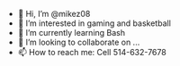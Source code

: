 - 👋 Hi, I’m @mikez08
- 👀 I’m interested in gaming and basketball
- 🌱 I’m currently learning Bash
- 💞️ I’m looking to collaborate on ...
- 📫 How to reach me: Cell 514-632-7678

<!---
mikez08/mikez08 is a ✨ special ✨ repository because its `README.md` (this file) appears on your GitHub profile.
You can click the Preview link to take a look at your changes.
--->
